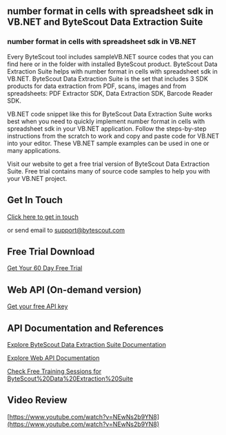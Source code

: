 ## number format in cells with spreadsheet sdk in VB.NET and ByteScout Data Extraction Suite

### number format in cells with spreadsheet sdk in VB.NET

Every ByteScout tool includes sampleVB.NET source codes that you can find here or in the folder with installed ByteScout product. ByteScout Data Extraction Suite helps with number format in cells with spreadsheet sdk in VB.NET. ByteScout Data Extraction Suite is the set that includes 3 SDK products for data extraction from PDF, scans, images and from spreadsheets: PDF Extractor SDK, Data Extraction SDK, Barcode Reader SDK.

VB.NET code snippet like this for ByteScout Data Extraction Suite works best when you need to quickly implement number format in cells with spreadsheet sdk in your VB.NET application. Follow the steps-by-step instructions from the scratch to work and copy and paste code for VB.NET into your editor. These VB.NET sample examples can be used in one or many applications.

Visit our website to get a free trial version of ByteScout Data Extraction Suite. Free trial contains many of source code samples to help you with your VB.NET project.

## Get In Touch

[Click here to get in touch](https://bytescout.zendesk.com/hc/en-us/requests/new?subject=ByteScout%20Data%20Extraction%20Suite%20Question)

or send email to [support@bytescout.com](mailto:support@bytescout.com?subject=ByteScout%20Data%20Extraction%20Suite%20Question) 

## Free Trial Download

[Get Your 60 Day Free Trial](https://bytescout.com/download/web-installer?utm_source=github-readme)

## Web API (On-demand version)

[Get your free API key](https://pdf.co/documentation/api?utm_source=github-readme)

## API Documentation and References

[Explore ByteScout Data Extraction Suite Documentation](https://bytescout.com/documentation/index.html?utm_source=github-readme)

[Explore Web API Documentation](https://pdf.co/documentation/api?utm_source=github-readme)

[Check Free Training Sessions for ByteScout%20Data%20Extraction%20Suite](https://academy.bytescout.com/)

## Video Review

[https://www.youtube.com/watch?v=NEwNs2b9YN8](https://www.youtube.com/watch?v=NEwNs2b9YN8)
